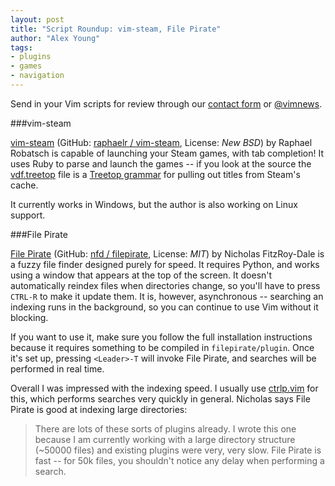 ```yaml
---
layout: post
title: "Script Roundup: vim-steam, File Pirate"
author: "Alex Young"
tags: 
- plugins
- games
- navigation
---
```


<div class="intro">
Send in your Vim scripts for review through our <a href="/contact.html">contact form</a> or <a href="http://twitter.com/vimnews">@vimnews</a>.
</div>

###vim-steam

[vim-steam](http://www.vim.org/scripts/script.php?script_id=4368) (GitHub: [raphaelr / vim-steam](https://github.com/raphaelr/vim-steam), License: _New BSD_) by Raphael Robatsch is capable of launching your Steam games, with tab completion!  It uses Ruby to parse and launch the games -- if you look at the source the [vdf.treetop](https://github.com/vim-scripts/vim-steam/blob/master/ruby/vim-steam/vdf.treetop) file is a [Treetop grammar](http://treetop.rubyforge.org/syntactic_recognition.html) for pulling out titles from Steam's cache.

It currently works in Windows, but the author is also working on Linux support.

###File Pirate

[File Pirate](http://www.vim.org/scripts/script.php?script_id=4384) (GitHub: [nfd / filepirate](https://github.com/nfd/filepirate), License: _MIT_) by Nicholas FitzRoy-Dale is a fuzzy file finder designed purely for speed.  It requires Python, and works using a window that appears at the top of the screen.  It doesn't automatically reindex files when directories change, so you'll have to press `CTRL-R` to make it update them.  It is, however, asynchronous -- searching an indexing runs in the background, so you can continue to use Vim without it blocking.

If you want to use it, make sure you follow the full installation instructions because it requires something to be compiled in `filepirate/plugin`.  Once it's set up, pressing `<Leader>-T` will invoke File Pirate, and searches will be performed in real time.

Overall I was impressed with the indexing speed.  I usually use [ctrlp.vim](http://kien.github.com/ctrlp.vim/) for this, which performs searches very quickly in general.  Nicholas says File Pirate is good at indexing large directories:

> There are lots of these sorts of plugins already. I wrote this one because I am currently working with a large directory structure (~50000 files) and existing plugins were very, very slow. File Pirate is fast -- for 50k files, you shouldn't notice any delay when performing a search.

